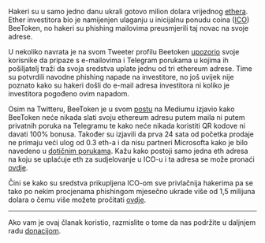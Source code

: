 Hakeri su u samo jedno danu ukrali gotovo milion dolara vrijednog [ethera][eth]. Ether investitora bio je namijenjen ulaganju u inicijalnu ponudu coina ([ICO][ico]) BeeToken, no hakeri su phishing mailovima preusmjerili taj novac na svoje adrese. 

U nekoliko navrata je na svom Tweeter profilu Beetoken [upozorio][upozorio] svoje korisnike da pripaze s e-mailovima i Telegram porukama u kojima ih pošiljatelj traži da svoja sredstva uplate jednu od tri ethereum adrese. Time su potvrdili navodne phishing napade na investitore, no još uvijek nije poznato kako su hakeri došli do e-mail adresa investitora ni koliko je investitora pogođeno ovim napadom.

Osim na Twitteru, BeeToken je u svom [postu][medium] na Mediumu izjavio kako BeeToken neće nikada slati svoju ethereum adresu putem maila ni putem privatnih poruka na Telegramu te kako neće nikada koristiti QR kodove ni davati 100% bonusa. Također su izjavili da prva 24 sata od početka prodaje ne primaju veći ulog od 0.3 eth-a i da nisu partneri Microsofta kako je bilo navedeno u [dotičnim porukama][poruka]. Kažu kako postoji samo jedna eth adresa na koju se uplaćuje eth za sudjelovanje u ICO-u i ta adresa se može pronaći [ovdje][ovdje].


Čini se kako su sredstva prikupljena ICO-om sve privlačnija hakerima pa se tako po nekim procjenama phishingom mjesečno ukrade više od 1,5 milijuna dolara o čemu više možete pročitati [ovdje][link].

---

Ako vam je ovaj članak koristio, razmislite o tome da nas podržite u daljnjem radu [donacijom][donate].

[donate]: https://bitfalls.com/hr/donate
[medium]: https://medium.com/@thebeetoken/bee-token-security-announcement-2-7397f32f5bf6
[ovdje]: https://tokensaleinfo.beetoken.com/
[link]: https://bitfalls.com/hr/2018/01/23/hackers-stealing-millions-cryptocurrency-icos/
[poruka]: https://twitter.com/Solid_Crypto_/status/958781624874827776
[upozorio]: https://twitter.com/thebeetoken/status/958792622105157632?ref_src=twsrc%5Etfw&ref_url=https%3A%2F%2Fwww.ccn.com%2Fbee-token-ico-derailed-by-phishing-scam-1-million-in-ethereum-stolen%2F
[eth]: https://bitfalls.com/hr/2017/09/19/what-ethereum-compare-to-bitcoin/
[ico]: https://bitfalls.com/hr/glossary/#ico
